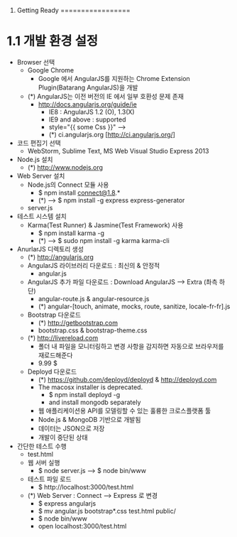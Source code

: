 1. Getting Ready
=================

# 1.1 개발 환경 설정
- Browser 선택
    - Google Chrome
        - Google 에서 AngularJS를 지원하는 Chrome Extension Plugin(Batarang AngularJS)을 개발
    - (*) AngularJS는 이전 버전의 IE 에서 일부 호환성 문제 존재
        - http://docs.angularjs.org/guide/ie
            - IE8 : AngularJS 1.2 (O), 1.3(X)
            - IE9 and above : supported
            - style="{{ some Css }}" --> <ng-style>
            - (*) ci.angularjs.org [http://ci.angularjs.org/]
- 코드 편집기 선택
    - WebStorm, Sublime Text, MS Web Visual Studio Express 2013
- Node.js 설치
    - (*) http://www.nodejs.org
- Web Server 설치 
    - Node.js의 Connect 모듈 사용
        - $ npm install connect@1.8.* 
        - (*) --> $ npm install -g express express-generator
    - server.js
- 테스트 시스템 설치 
    - Karma(Test Runner) & Jasmine(Test Framework) 사용
        - $ npm install karma -g
        - (*) --> $ sudo npm install -g karma karma-cli 
- AnurlarJS 디렉토리 생성
    - (*) http://angularjs.org
    - AngularJS 라이브러리 다운로드 : 최신의 & 안정적
        - angular.js
    - AngularJS 추가 파일 다운로드 : Download AngularJS --> Extra (촤측 하단)
        - angular-route.js & angular-resource.js
        - (*) angular-[touch, animate, mocks, route, sanitize, locale-fr-fr].js
    - Bootstrap 다운로드
        - (*) http://getbootstrap.com
        - bootstrap.css & bootstrap-theme.css
    - (*) http://livereload.com
        - 폴더 내 파일을 모니터링하고 변경 사항을 감지하면 자동으로 브라우저를 재로드해준다
        - 9.99 $
    - Deployd 다운로드
        - (*) https://github.com/deployd/deployd & http://deployd.com
        - The macosx installer is deprecated.
            - $ npm install deployd -g
            - and install mongodb separately
        - 웹 애플리케이션용 API를 모델링할 수 있는 훌륭한 크로스플랫폼 툴
        - Node.js & MongoDB 기반으로 개발됨
        - 데이터는 JSON으로 저장
        - 개발이 중단된 상태
- 간단한 테스트 수행
    - test.html
    - 웹 서버 실행
        - $ node server.js --> $ node bin/www
    - 테스트 파일 로드
        - $ http://localhost:3000/test.html
    - (*) Web Server : Connect --> Express 로 변경
        - $ express angularjs
        - $ mv angular.js bootstrap*.css test.html public/
        - $ node bin/www
        - open localhost:3000/test.html
